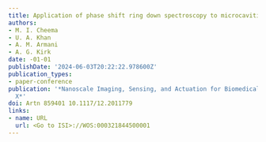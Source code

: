 ```yaml
---
title: Application of phase shift ring down spectroscopy to microcavities for biosensing
authors:
- M. I. Cheema
- U. A. Khan
- A. M. Armani
- A. G. Kirk
date: -01-01
publishDate: '2024-06-03T20:22:22.978600Z'
publication_types:
- paper-conference
publication: '*Nanoscale Imaging, Sensing, and Actuation for Biomedical Applications
  X*'
doi: Artn 859401 10.1117/12.2011779
links:
- name: URL
  url: <Go to ISI>://WOS:000321844500001
---
```

